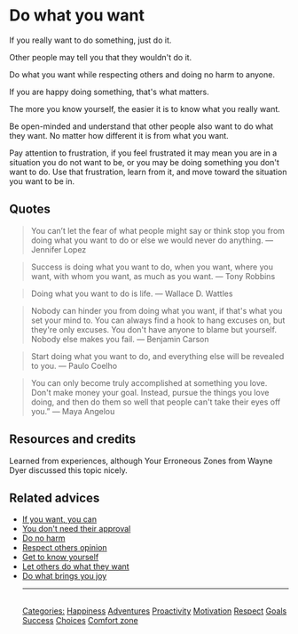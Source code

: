 # Do what you want

If you really want to do something, just do it.

Other people may tell you that they wouldn't do it.

Do what you want while respecting others and doing no harm to anyone.

If you are happy doing something, that's what matters.

The more you know yourself, the easier it is to know what you really want.

Be open-minded and understand that other people also want to do what they want. No matter how different it is from what you want.

Pay attention to frustration, if you feel frustrated it may mean you are in a situation you do not want to be, or you may be doing something you don't want to do. Use that frustration, learn from it, and move toward the situation you want to be in.

## Quotes

> You can’t let the fear of what people might say or think stop you from doing what you want to do or else we would never do anything. ― Jennifer Lopez

> Success is doing what you want to do, when you want, where you want, with whom you want, as much as you want. ― Tony Robbins

> Doing what you want to do is life. ― Wallace D. Wattles

> Nobody can hinder you from doing what you want, if that's what you set your mind to. You can always find a hook to hang excuses on, but they're only excuses. You don't have anyone to blame but yourself. Nobody else makes you fail. ― Benjamin Carson

> Start doing what you want to do, and everything else will be revealed to you. ― Paulo Coelho

> You can only become truly accomplished at something you love. Don't make money your goal. Instead, pursue the things you love doing, and then do them so well that people can't take their eyes off you.” — Maya Angelou

## Resources and credits

Learned from experiences, although Your Erroneous Zones from Wayne Dyer discussed this topic nicely.

## Related advices

- [If you want, you can](../If%20you%20want,%20you%20can/index.md)
- [You don't need their approval](../You%20don't%20need%20their%20approval/index.md)
- [Do no harm](../Do%20no%20harm/index.md)
- [Respect others opinion](../Respect%20others%20pinion/index.md)
- [Get to know yourself](../Get%20to%20know%20yourself/index.md)
- [Let others do what they want](../Let%20others%20do%20what%20they%20want/index.md)
- [Do what brings you joy](../Do%20what%20brings%20you%20joy/index.md)<hr/><br/>[Categories:](../Categories/index.md) [Happiness](../Categories/Happiness.md) [Adventures](../Categories/Adventures.md) [Proactivity](../Categories/Proactivity.md) [Motivation](../Categories/Motivation.md) [Respect](../Categories/Respect.md) [Goals](../Categories/Goals.md) [Success](../Categories/Success.md) [Choices](../Categories/Choices.md) [Comfort zone](../Categories/Comfort%20zone.md)